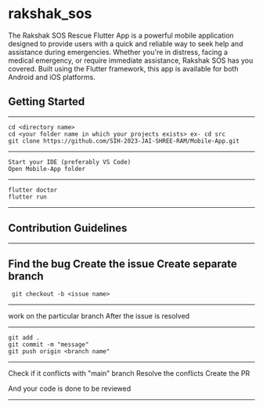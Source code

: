 # rakshak_sos

The Rakshak SOS Rescue Flutter App is a powerful mobile application designed to provide users with a quick and reliable way to seek help and assistance during emergencies. Whether you're in distress, facing a medical emergency, or require immediate assistance, Rakshak SOS has you covered. Built using the Flutter framework, this app is available for both Android and iOS platforms.

## Getting Started
-------
    cd <directory name>
    cd <your folder name in which your projects exists> ex- cd src
    git clone https://github.com/SIH-2023-JAI-SHREE-RAM/Mobile-App.git

--------
    Start your IDE (preferably VS Code)
    Open Mobile-App folder
--------
    flutter doctor
    flutter run
---------

## Contribution Guidelines

-------

  Find the bug
  Create the issue
  Create separate branch
---------
     git checkout -b <issue name>
---------
  work on the particular branch
  After the issue is resolved
  
-----------
    git add .
    git commit -m "message"
    git push origin <branch name"
    
---------
  Check if it conflicts with "main" branch
  Resolve the conflicts
  Create the PR

And your code is done to be reviewed

-------
    


